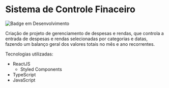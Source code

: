 # Sistema de Controle Finaceiro
![Badge em Desenvolvimento](http://img.shields.io/static/v1?label=STATUS&message=EM%20DESENVOLVIMENTO&color=GREEN&style=for-the-badge)


Criação de projeto de gerenciamento de despesas e rendas, que controla a entrada de despesas e rendas selecionadas por categorias e datas, fazendo um balanço geral dos valores totais no mês e ano recorrentes.

Tecnologias utilizadas:

- ReactJS
  - Styled Components
- TypeScript
- JavaScript
